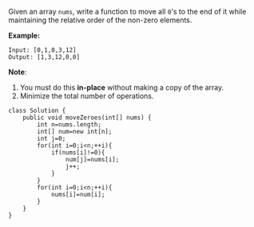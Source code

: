 Given an array `nums`, write a function to move all `0`'s to the end of it while maintaining the relative order of the non-zero elements.

**Example:**

```
Input: [0,1,0,3,12]
Output: [1,3,12,0,0]
```

**Note**:

1. You must do this **in-place** without making a copy of the array.
2. Minimize the total number of operations.

```
class Solution {
    public void moveZeroes(int[] nums) {
        int n=nums.length;
        int[] num=new int[n];
        int j=0;
        for(int i=0;i<n;++i){
            if(nums[i]!=0){
                num[j]=nums[i];
                j++;
            }
        }
        for(int i=0;i<n;++i){
            nums[i]=num[i];
        }    
    }
}
```

